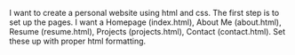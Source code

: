I want to create a personal website using html and css. The first step is to set up the pages. I want a Homepage (index.html), About Me (about.html), Resume (resume.html), Projects (projects.html), Contact (contact.html). Set these up with proper html formatting.

